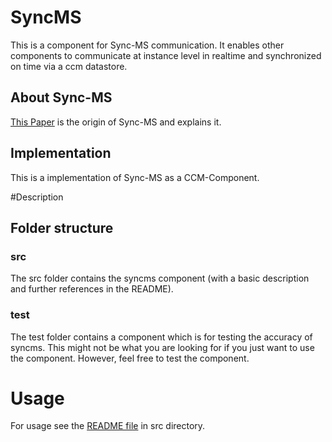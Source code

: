 # SyncMS

This is a component for Sync-MS communication. It enables other components to communicate at instance level in realtime and synchronized on time via a ccm datastore.

## About Sync-MS
[This Paper](https://ieeexplore.ieee.org/document/1181396) is the origin of Sync-MS and explains it.

## Implementation
This is a implementation of Sync-MS as a CCM-Component.


#Description

## Folder structure

### src
The src folder contains the syncms component (with a basic description and further references in the README).

### test
The test folder contains a component which is for testing the accuracy of syncms. 
This might not be what you are looking for if you just want to use the component. However, feel free to test the component.

# Usage
For usage see the [README file](src/) in src directory.

